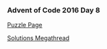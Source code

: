 ### Advent of Code 2016 Day 8

[Puzzle Page](https://adventofcode.com/2016/day/8)

[Solutions Megathread](https://www.reddit.com/r/adventofcode/comments/5h52ro/2016_day_8_solutions/)
